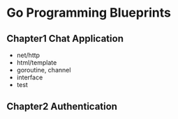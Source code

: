 # Go Programming Blueprints
## Chapter1 Chat Application
- net/http
- html/template
- goroutine, channel
- interface
- test

## Chapter2 Authentication
